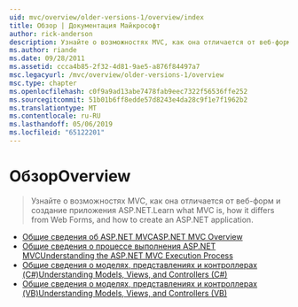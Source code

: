 ```yaml
---
uid: mvc/overview/older-versions-1/overview/index
title: Обзор | Документация Майкрософт
author: rick-anderson
description: Узнайте о возможностях MVC, как она отличается от веб-форм и создание приложения ASP.NET.
ms.author: riande
ms.date: 09/28/2011
ms.assetid: ccca4b85-2f32-4d81-9ae5-a876f84497a7
msc.legacyurl: /mvc/overview/older-versions-1/overview
msc.type: chapter
ms.openlocfilehash: c0f9a9ad13abe7478fab9eec7322f56536ffe252
ms.sourcegitcommit: 51b01b6ff8edde57d8243e4da28c9f1e7f1962b2
ms.translationtype: MT
ms.contentlocale: ru-RU
ms.lasthandoff: 05/06/2019
ms.locfileid: "65122201"
---
```

# <a name="overview"></a><span data-ttu-id="9c282-103">Обзор</span><span class="sxs-lookup"><span data-stu-id="9c282-103">Overview</span></span>

> <span data-ttu-id="9c282-104">Узнайте о возможностях MVC, как она отличается от веб-форм и создание приложения ASP.NET.</span><span class="sxs-lookup"><span data-stu-id="9c282-104">Learn what MVC is, how it differs from Web Forms, and how to create an ASP.NET application.</span></span>

- [<span data-ttu-id="9c282-105">Общие сведения об ASP.NET MVC</span><span class="sxs-lookup"><span data-stu-id="9c282-105">ASP.NET MVC Overview</span></span>](asp-net-mvc-overview.md)
- [<span data-ttu-id="9c282-106">Общие сведения о процессе выполнения ASP.NET MVC</span><span class="sxs-lookup"><span data-stu-id="9c282-106">Understanding the ASP.NET MVC Execution Process</span></span>](understanding-the-asp-net-mvc-execution-process.md)
- [<span data-ttu-id="9c282-107">Общие сведения о моделях, представлениях и контроллерах (C#)</span><span class="sxs-lookup"><span data-stu-id="9c282-107">Understanding Models, Views, and Controllers (C#)</span></span>](understanding-models-views-and-controllers-cs.md)
- [<span data-ttu-id="9c282-108">Общие сведения о моделях, представлениях и контроллерах (VB)</span><span class="sxs-lookup"><span data-stu-id="9c282-108">Understanding Models, Views, and Controllers (VB)</span></span>](understanding-models-views-and-controllers-vb.md)
